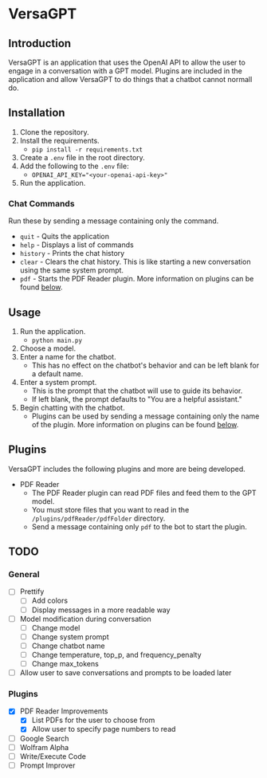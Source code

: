 # VersaGPT

## Introduction
VersaGPT is an application that uses the OpenAI API to allow the user to engage in a conversation with a GPT model. Plugins are included in the application and allow VersaGPT to do things that a chatbot cannot normall do.

## Installation
1. Clone the repository.
2. Install the requirements.
    - `pip install -r requirements.txt`
3. Create a `.env` file in the root directory.
4. Add the following to the `.env` file:
    - `OPENAI_API_KEY="<your-openai-api-key>"`
5. Run the application.

### Chat Commands
Run these by sending a message containing only the command.

- `quit` - Quits the application
- `help` - Displays a list of commands
- `history` - Prints the chat history
- `clear` - Clears the chat history. This is like starting a new conversation using the same system prompt.
- `pdf` - Starts the PDF Reader plugin. More information on plugins can be found [below](Plugins).

## Usage
1. Run the application.
    - `python main.py`
2. Choose a model.
3. Enter a name for the chatbot.
    - This has no effect on the chatbot's behavior and can be left blank for a default name.
4. Enter a system prompt.
    - This is the prompt that the chatbot will use to guide its behavior.
    - If left blank, the prompt defaults to "You are a helpful assistant."
5. Begin chatting with the chatbot.
    - Plugins can be used by sending a message containing only the name of the plugin. More information on plugins can be found [below](Plugins).

## Plugins
VersaGPT includes the following plugins and more are being developed.
- PDF Reader
    - The PDF Reader plugin can read PDF files and feed them to the GPT model.
    - You must store files that you want to read in the `/plugins/pdfReader/pdfFolder` directory.
    - Send a message containing only `pdf` to the bot to start the plugin.

## TODO
### General
- [ ] Prettify
    - [ ] Add colors
    - [ ] Display messages in a more readable way
- [ ] Model modification during conversation
    - [ ] Change model
    - [ ] Change system prompt
    - [ ] Change chatbot name
    - [ ] Change temperature, top_p, and frequency_penalty
    - [ ] Change max_tokens
- [ ] Allow user to save conversations and prompts to be loaded later
### Plugins
- [x] PDF Reader Improvements
    - [x] List PDFs for the user to choose from
    - [x] Allow user to specify page numbers to read
- [ ] Google Search
- [ ] Wolfram Alpha
- [ ] Write/Execute Code
- [ ] Prompt Improver